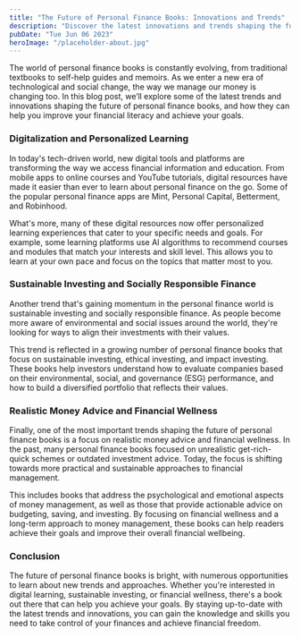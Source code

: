 ```yaml
---
title: "The Future of Personal Finance Books: Innovations and Trends"
description: "Discover the latest innovations and trends shaping the future of personal finance books. From digitalization to sustainable investing, learn how these trends impact your finances and what books can help you navigate them."
pubDate: "Tue Jun 06 2023"
heroImage: "/placeholder-about.jpg"
---
```


The world of personal finance books is constantly evolving, from traditional textbooks to self-help guides and memoirs. As we enter a new era of technological and social change, the way we manage our money is changing too. In this blog post, we’ll explore some of the latest trends and innovations shaping the future of personal finance books, and how they can help you improve your financial literacy and achieve your goals.

### Digitalization and Personalized Learning

In today&#39;s tech-driven world, new digital tools and platforms are transforming the way we access financial information and education. From mobile apps to online courses and YouTube tutorials, digital resources have made it easier than ever to learn about personal finance on the go. Some of the popular personal finance apps are Mint, Personal Capital, Betterment, and Robinhood.

What&#39;s more, many of these digital resources now offer personalized learning experiences that cater to your specific needs and goals. For example, some learning platforms use AI algorithms to recommend courses and modules that match your interests and skill level. This allows you to learn at your own pace and focus on the topics that matter most to you.

### Sustainable Investing and Socially Responsible Finance

Another trend that&#39;s gaining momentum in the personal finance world is sustainable investing and socially responsible finance. As people become more aware of environmental and social issues around the world, they&#39;re looking for ways to align their investments with their values.

This trend is reflected in a growing number of personal finance books that focus on sustainable investing, ethical investing, and impact investing. These books help investors understand how to evaluate companies based on their environmental, social, and governance (ESG) performance, and how to build a diversified portfolio that reflects their values.

### Realistic Money Advice and Financial Wellness

Finally, one of the most important trends shaping the future of personal finance books is a focus on realistic money advice and financial wellness. In the past, many personal finance books focused on unrealistic get-rich-quick schemes or outdated investment advice. Today, the focus is shifting towards more practical and sustainable approaches to financial management.

This includes books that address the psychological and emotional aspects of money management, as well as those that provide actionable advice on budgeting, saving, and investing. By focusing on financial wellness and a long-term approach to money management, these books can help readers achieve their goals and improve their overall financial wellbeing.

### Conclusion

The future of personal finance books is bright, with numerous opportunities to learn about new trends and approaches. Whether you&#39;re interested in digital learning, sustainable investing, or financial wellness, there&#39;s a book out there that can help you achieve your goals. By staying up-to-date with the latest trends and innovations, you can gain the knowledge and skills you need to take control of your finances and achieve financial freedom.
